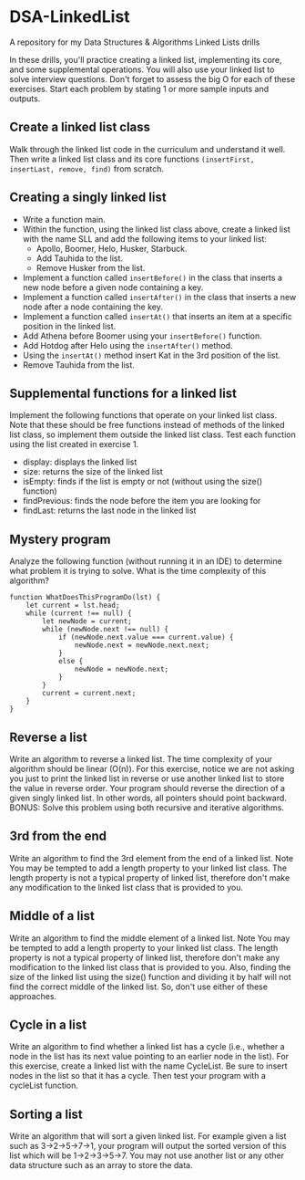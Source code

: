 # DSA-LinkedList
A repository for my Data Structures &amp; Algorithms Linked Lists drills


In these drills, you'll practice creating a linked list, implementing its core, and some supplemental operations. You will also use your linked list to solve interview questions. Don't forget to assess the big O for each of these exercises. Start each problem by stating 1 or more sample inputs and outputs.

## Create a linked list class
Walk through the linked list code in the curriculum and understand it well. Then write a linked list class and its core functions ``(insertFirst, insertLast, remove, find)`` from scratch.

## Creating a singly linked list

- Write a function main. 
- Within the function, using the linked list class above, create a linked list with the name SLL and add the following items to your linked list: 
    - Apollo, Boomer, Helo, Husker, Starbuck.
    - Add Tauhida to the list.
    - Remove Husker from the list.
- Implement a function called `insertBefore()` in the class that inserts a new node before a given node containing a key.
- Implement a function called `insertAfter()` in the class that inserts a new node after a node containing the key.
- Implement a function called `insertAt()` that inserts an item at a specific position in the linked list.
- Add Athena before Boomer using your `insertBefore()` function.
- Add Hotdog after Helo using the `insertAfter()` method.
- Using the `insertAt()` method insert Kat in the 3rd position of the list.
- Remove Tauhida from the list.
## Supplemental functions for a linked list
Implement the following functions that operate on your linked list class. Note that these should be free functions instead of methods of the linked list class, so implement them outside the linked list class. Test each function using the list created in exercise 1.

- display: displays the linked list
- size: returns the size of the linked list
- isEmpty: finds if the list is empty or not (without using the size() function)
- findPrevious: finds the node before the item you are looking for
- findLast: returns the last node in the linked list


## Mystery program
Analyze the following function (without running it in an IDE) to determine what problem it is trying to solve. What is the time complexity of this algorithm?

````
function WhatDoesThisProgramDo(lst) {
    let current = lst.head;
    while (current !== null) {
        let newNode = current;
        while (newNode.next !== null) {
            if (newNode.next.value === current.value) {
                newNode.next = newNode.next.next;
            }
            else {
                newNode = newNode.next;
            }
        }
        current = current.next;
    }
}
````

## Reverse a list
Write an algorithm to reverse a linked list. The time complexity of your algorithm should be linear (O(n)). For this exercise, notice we are not asking you just to print the linked list in reverse or use another linked list to store the value in reverse order. Your program should reverse the direction of a given singly linked list. In other words, all pointers should point backward. BONUS: Solve this problem using both recursive and iterative algorithms.

## 3rd from the end
Write an algorithm to find the 3rd element from the end of a linked list. Note You may be tempted to add a length property to your linked list class. The length property is not a typical property of linked list, therefore don't make any modification to the linked list class that is provided to you.

## Middle of a list
Write an algorithm to find the middle element of a linked list. Note You may be tempted to add a length property to your linked list class. The length property is not a typical property of linked list, therefore don't make any modification to the linked list class that is provided to you. Also, finding the size of the linked list using the size() function and dividing it by half will not find the correct middle of the linked list. So, don't use either of these approaches.

## Cycle in a list
Write an algorithm to find whether a linked list has a cycle (i.e., whether a node in the list has its next value pointing to an earlier node in the list). For this exercise, create a linked list with the name CycleList. Be sure to insert nodes in the list so that it has a cycle. Then test your program with a cycleList function.

## Sorting a list
Write an algorithm that will sort a given linked list. For example given a list such as 3->2->5->7->1, your program will output the sorted version of this list which will be 1->2->3->5->7. You may not use another list or any other data structure such as an array to store the data.


